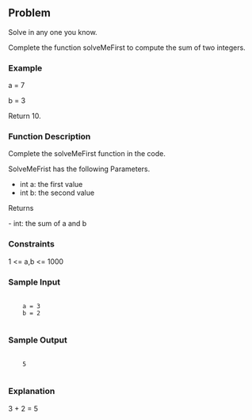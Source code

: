 <h2>Problem</h2>
<p>Solve in any one you know.</p>
<p>Complete the function solveMeFirst to compute the sum of two integers.</p>
<h3>Example</h3>
<p>a = 7</p>
<p>b = 3</p>
<p>Return 10.</p>
<h3>Function Description</h3>
<p>Complete the solveMeFirst function in the code.</p>
<p>SolveMeFrist has the following Parameters.</p>
<ul>
  <li>int a: the first value</li>
  <li>int b: the second value</li>
</ul>
<p>Returns</p>
<p> - int: the sum of a and b</p>
<h3>Constraints</h3>
<p>1 &lt;= a,b &lt;= 1000</p>
<h3>Sample Input</h3>
<pre>
  <code>
    a = 3 
    b = 2
  </code>
</pre>
<h3>Sample Output</h3>
<pre>
  <code>
    5
  </code>
</pre>
<h3>Explanation</h3>
<p>3 + 2 = 5</p>

